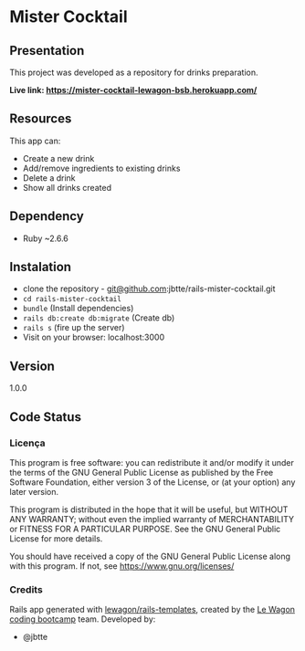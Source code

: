 # Mister Cocktail
## Presentation
This project was developed as a repository for drinks preparation.

**Live link: https://mister-cocktail-lewagon-bsb.herokuapp.com/**

## Resources
This app can:
* Create a new drink
* Add/remove ingredients to existing drinks
* Delete a drink
* Show all drinks created

## Dependency
* Ruby ~2.6.6

## Instalation
* clone the repository - git@github.com:jbtte/rails-mister-cocktail.git
* `cd rails-mister-cocktail`
* `bundle` (Install dependencies)
* `rails db:create db:migrate` (Create db)
* `rails s` (fire up the server)
* Visit on your browser: localhost:3000

## Version
1.0.0

## Code Status
### Licença
This program is free software: you can redistribute it and/or modify
it under the terms of the GNU General Public License as published by
the Free Software Foundation, either version 3 of the License, or
(at your option) any later version.

  This program is distributed in the hope that it will be useful,
  but WITHOUT ANY WARRANTY; without even the implied warranty of
  MERCHANTABILITY or FITNESS FOR A PARTICULAR PURPOSE.  See the
  GNU General Public License for more details.

  You should have received a copy of the GNU General Public License
  along with this program.  If not, see <https://www.gnu.org/licenses/>

### Credits
Rails app generated with [lewagon/rails-templates](https://github.com/lewagon/rails-templates), created by the [Le Wagon coding bootcamp](https://www.lewagon.com) team.
Developed by:
* @jbtte 

